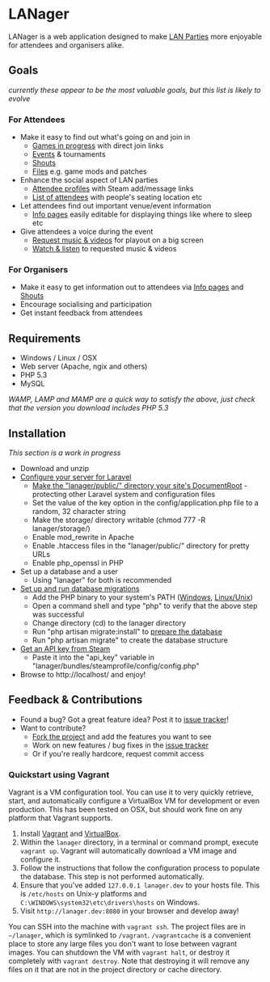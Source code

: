 LANager
=======

LANager is a web application designed to make [LAN Parties](https://en.wikipedia.org/wiki/Lan_party)
more enjoyable for attendees and organisers alike.

## Goals
*currently these appear to be the most valuable goals, but this list is likely to evolve*

### For Attendees
* Make it easy to find out what's going on and join in
	* [Games in progress](http://zeropingheroes.co.uk/wp-content/gallery/lanager/xbn2r.png) with direct join links
	* [Events](http://zeropingheroes.co.uk/wp-content/gallery/lanager/timetable.png) & tournaments
	* [Shouts](http://zeropingheroes.co.uk/wp-content/gallery/lanager/tixua.png)
	* [Files](http://zeropingheroes.co.uk/wp-content/gallery/lanager/files.png) e.g. game mods and patches
* Enhance the social aspect of LAN parties
	* [Attendee profiles](http://zeropingheroes.co.uk/wp-content/gallery/lanager/p5gat.png) with Steam add/message links
	* [List of attendees](http://zeropingheroes.co.uk/wp-content/gallery/lanager/iblhk.png) with people's seating location etc
* Let attendees find out important venue/event information
	* [Info pages](http://zeropingheroes.co.uk/wp-content/gallery/lanager/info.png) easily editable for displaying things like where to sleep etc
* Give attendees a voice during the event
	* [Request music & videos](http://zeropingheroes.co.uk/wp-content/gallery/lanager/playlist.png) for playout on a big screen
	* [Watch & listen](http://zeropingheroes.co.uk/wp-content/gallery/lanager/playlist_screen.png) to requested music & videos

### For Organisers
* Make it easy to get information out to attendees via [Info pages](http://zeropingheroes.co.uk/wp-content/gallery/lanager/info.png) and [Shouts](http://zeropingheroes.co.uk/wp-content/gallery/lanager/tixua.png)
* Encourage socialising and participation
* Get instant feedback from attendees


## Requirements
* Windows / Linux / OSX
* Web server (Apache, ngix and others)
* PHP 5.3
* MySQL

*WAMP, LAMP and MAMP are a quick way to satisfy the above, just check that the version you download includes PHP 5.3* 

## Installation
*This section is a work in progress*

* Download and unzip
* [Configure your server for Laravel](http://www.laravel.com/docs/install)
	* [Make the "lanager/public/" directory your site's DocumentRoot](http://www.laravel.com/docs/install#server-configuration) - protecting other Laravel system and configuration files
	* Set the value of the key option in the config/application.php file to a random, 32 character string
	* Make the storage/ directory writable (chmod 777 -R lanager/storage/)
	* Enable mod_rewrite in Apache
	* Enable .htaccess files in the "lanager/public/" directory for pretty URLs
	* Enable php_openssl in PHP
* Set up a database and a user
	* Using "lanager" for both is recommended
* [Set up and run database migrations](http://www.laravel.com/docs/database/migrations)
	* Add the PHP binary to your system's PATH ([Windows](http://www.php.net/manual/en/faq.installation.php#faq.installation.addtopath), [Linux/Unix](http://unix.stackexchange.com/questions/26047/how-to-correctly-add-a-path-to-path))
	* Open a command shell and type "php" to verify that the above step was successful
	* Change directory (cd) to the lanager directory
	* Run "php artisan migrate:install" to [prepare the database](http://www.laravel.com/docs/database/migrations#prepping-your-database)
	* Run "php artisan migrate" to create the database structure
* [Get an API key from Steam](steamcommunity.com/dev/apikey)
	* Paste it into the "api_key" variable in "lanager/bundles/steamprofile/config/config.php"
* Browse to http://localhost/ and enjoy!


## Feedback & Contributions
* Found a bug? Got a great feature idea? Post it to [issue tracker](https://github.com/ilumos/lanager/issues)!
* Want to contribute?
	* [Fork the project](https://github.com/ilumos/lanager/fork) and add the features you want to see
	* Work on new features / bug fixes in the [issue tracker](https://github.com/ilumos/lanager/issues)
	* Or if you're really hardcore, request commit access 

### Quickstart using Vagrant

Vagrant is a VM configuration tool. You can use it to very quickly retrieve,
start, and automatically configure a VirtualBox VM for development or even
production. This has been tested on OSX, but should work fine on any platform
that Vagrant supports.

1. Install [Vagrant](http://downloads.vagrantup.com) and
   [VirtualBox](https://www.virtualbox.org/wiki/Downloads).
2. Within the `lanager` directory, in a terminal or command prompt, execute
   `vagrant up`. Vagrant will automatically download a VM image and configure
   it.
3. Follow the instructions that follow the configuration process to populate the
   database. This step is not performed automatically.
4. Ensure that you've added `127.0.0.1 lanager.dev` to your hosts file. This is
   `/etc/hosts` on Unix-y platforms and `C:\WINDOWS\system32\etc\drivers\hosts`
   on Windows.
5. Visit `http://lanager.dev:8080` in your browser and develop away!

You can SSH into the machine with `vagrant ssh`. The project files are in
`~/lanager`, which is symlinked to `/vagrant`. `/vagrantcache` is a convenient
place to store any large files you don't want to lose between vagrant images.
You can shutdown the VM with `vagrant halt`, or destroy it completely with
`vagrant destroy`. Note that destroying it will remove any files on it that are
not in the project directory or cache directory.
